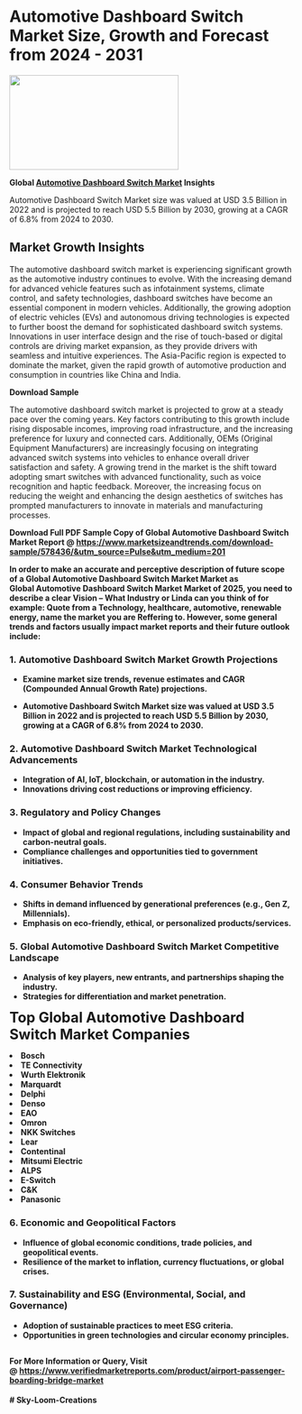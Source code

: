<H1>Automotive Dashboard Switch Market Size, Growth and Forecast from 2024 - 2031</H1><img class="aligncenter size-medium wp-image-584254" src="https://thirdeyenews.in/wp-content/uploads/2024/09/Global-Market-Research-300x168.jpeg" alt="" width="300" height="168" /><p><strong>Global&nbsp;<a href="https://www.marketsizeandtrends.com/download-sample/578436/&amp;utm_source=Pulse&amp;utm_medium=201">Automotive Dashboard Switch Market</a> Insights</strong></p><p>Automotive Dashboard Switch Market size was valued at USD 3.5 Billion in 2022 and is projected to reach USD 5.5 Billion by 2030, growing at a CAGR of 6.8% from 2024 to 2030.</p><p><h2>Market Growth Insights</h2> <p>The automotive dashboard switch market is experiencing significant growth as the automotive industry continues to evolve. With the increasing demand for advanced vehicle features such as infotainment systems, climate control, and safety technologies, dashboard switches have become an essential component in modern vehicles. Additionally, the growing adoption of electric vehicles (EVs) and autonomous driving technologies is expected to further boost the demand for sophisticated dashboard switch systems. Innovations in user interface design and the rise of touch-based or digital controls are driving market expansion, as they provide drivers with seamless and intuitive experiences. The Asia-Pacific region is expected to dominate the market, given the rapid growth of automotive production and consumption in countries like China and India.</p> <p><strong>Download Sample</strong></p> <p>The automotive dashboard switch market is projected to grow at a steady pace over the coming years. Key factors contributing to this growth include rising disposable incomes, improving road infrastructure, and the increasing preference for luxury and connected cars. Additionally, OEMs (Original Equipment Manufacturers) are increasingly focusing on integrating advanced switch systems into vehicles to enhance overall driver satisfaction and safety. A growing trend in the market is the shift toward adopting smart switches with advanced functionality, such as voice recognition and haptic feedback. Moreover, the increasing focus on reducing the weight and enhancing the design aesthetics of switches has prompted manufacturers to innovate in materials and manufacturing processes.</p> <p><strong></p><p><span class=""><strong>Download Full PDF Sample Copy of Global Automotive Dashboard Switch Market Report</strong> @ <a href="https://www.marketsizeandtrends.com/download-sample/578436/&amp;utm_source=Pulse&amp;utm_medium=201" target="_blank">https://www.marketsizeandtrends.com/download-sample/578436/&amp;utm_source=Pulse&amp;utm_medium=201</a></span></p><p>In order to make an accurate and perceptive description of future scope of a Global&nbsp;Automotive Dashboard Switch Market Market as Global&nbsp;Automotive Dashboard Switch Market Market of 2025, you need to describe a clear Vision &ndash; What Industry or Linda can you think of for example: Quote from a Technology, healthcare, automotive, renewable energy, name the market you are Reffering to. However, some general trends and factors usually impact market reports and their future outlook include:</p><h3>1.&nbsp;<strong>Automotive Dashboard Switch Market Growth Projections</strong></h3><ul><li>Examine market size trends, revenue estimates and CAGR (Compounded Annual Growth Rate) projections.</li><li><p>Automotive Dashboard Switch Market size was valued at USD 3.5 Billion in 2022 and is projected to reach USD 5.5 Billion by 2030, growing at a CAGR of 6.8% from 2024 to 2030.</p></li></ul><h3>2.&nbsp;<strong>Automotive Dashboard Switch Market Technological Advancements</strong></h3><ul><li>Integration of AI, IoT, blockchain, or automation in the industry.</li><li>Innovations driving cost reductions or improving efficiency.</li></ul><h3>3.&nbsp;<strong>Regulatory and Policy Changes</strong></h3><ul><li>Impact of global and regional regulations, including sustainability and carbon-neutral goals.</li><li>Compliance challenges and opportunities tied to government initiatives.</li></ul><h3>4.&nbsp;<strong>Consumer Behavior Trends</strong></h3><ul><li>Shifts in demand influenced by generational preferences (e.g., Gen Z, Millennials).</li><li>Emphasis on eco-friendly, ethical, or personalized products/services.</li></ul><h3>5.&nbsp;<strong>Global Automotive Dashboard Switch Market Competitive Landscape</strong></h3><ul><li>Analysis of key players, new entrants, and partnerships shaping the industry.</li><li>Strategies for differentiation and market penetration.</li></ul><p data-pm-slice="1 1 []"><span style="color: inherit; font-family: inherit; font-size: 25px;">Top Global Automotive Dashboard Switch Market Companies</span></p><div class="" data-test-id=""><p><li>Bosch</li><li> TE Connectivity</li><li> Wurth Elektronik</li><li> Marquardt</li><li> Delphi</li><li> Denso</li><li> EAO</li><li> Omron</li><li> NKK Switches</li><li> Lear</li><li> Contentinal</li><li> Mitsumi Electric</li><li> ALPS</li><li> E-Switch</li><li> C&K</li><li> Panasonic</li></p></div><h3>6.&nbsp;<strong>Economic and Geopolitical Factors</strong></h3><ul><li>Influence of global economic conditions, trade policies, and geopolitical events.</li><li>Resilience of the market to inflation, currency fluctuations, or global crises.</li></ul><h3>7.&nbsp;<strong>Sustainability and ESG (Environmental, Social, and Governance)</strong></h3><ul><li>Adoption of sustainable practices to meet ESG criteria.</li><li>Opportunities in green technologies and circular economy principles.</li></ul><h2><strong style="font-size: 14px;">For More Information or Query, Visit @&nbsp;</strong><a style="background-color: #ffffff; font-size: 14px;" href="https://www.marketsizeandtrends.com/report/automotive-dashboard-switch-market/" target="_blank">https://www.verifiedmarketreports.com/product/airport-passenger-boarding-bridge-market</a></h2># Sky-Loom-Creations
